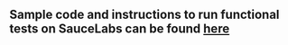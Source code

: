 ## Sample code and instructions to run functional tests on SauceLabs can be found [here](./tests/functional/README.md)

